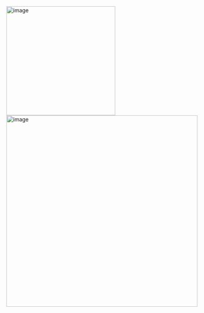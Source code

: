 <img width="286" alt="image" src="https://github.com/user-attachments/assets/4c75d7ad-b2fb-49bf-819d-3ad6193a8e1e" />

<img width="502" alt="image" src="https://github.com/user-attachments/assets/906dcb90-3d2a-4576-92e9-609e58c9ed76" />
